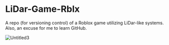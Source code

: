 # LiDar-Game-Rblx
A repo (for versioning control) of a Roblox game utilizing LiDar-like systems.
Also, an excuse for me to learn GitHub.

![Untitled3](https://github.com/user-attachments/assets/6f5e0471-b843-4cea-bbe0-b7889a8acd98)
